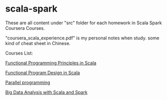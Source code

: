 # scala-spark
These are all content under "src" folder for each homework in Scala Spark Coursera Courses. 

"coursera_scala_experience.pdf" is my personal notes when study. some kind of cheat sheet in Chinese.

Courses List:

[Functional Programming Principles in Scala](https://www.coursera.org/learn/progfun1/home/welcome)

[Functional Program Design in Scala](https://www.coursera.org/learn/progfun2/home/welcome)

[Parallel programming](https://www.coursera.org/learn/parprog1/home/welcome)

[Big Data Analysis with Scala and Spark](https://www.coursera.org/learn/scala-spark-big-data/home/welcome)



